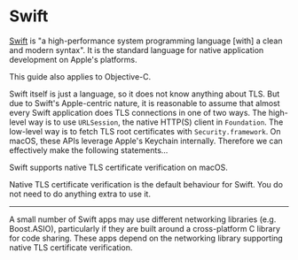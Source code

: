 # Swift

[Swift](https://swift.org/) is "a high-performance system programming language [with] a clean and modern syntax". It is the standard language for native application development on Apple's platforms.

This guide also applies to Objective-C.

Swift itself is just a language, so it does not know anything about TLS. But due to Swift's Apple-centric nature, it is reasonable to assume that almost every Swift application does TLS connections in one of two ways. The high-level way is to use `URLSession`, the native HTTP(S) client in `Foundation`. The low-level way is to fetch TLS root certificates with `Security.framework`. On macOS, these APIs leverage Apple's Keychain internally. Therefore we can effectively make the following statements...

Swift supports native TLS certificate verification on macOS.

Native TLS certificate verification is the default behaviour for Swift. You do not need to do anything extra to use it.

---

A small number of Swift apps may use different networking libraries (e.g. Boost.ASIO), particularly if they are built around a cross-platform C library for code sharing. These apps depend on the networking library supporting native TLS certificate verification.
